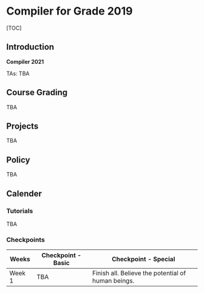 # Compiler for Grade 2019

[TOC]

## Introduction
**Compiler 2021**

TAs: TBA

## Course Grading
TBA

## Projects
TBA

## Policy
TBA

## Calender
### Tutorials
TBA

### Checkpoints
| Weeks | Checkpoint - Basic | Checkpoint - Special |
|-------|--------------------|----------------------|
| Week 1 | TBA | Finish all. Believe the potential of human beings.|